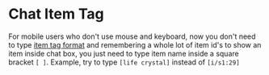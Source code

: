 ﻿# Chat Item Tag

For mobile users who don't use mouse and keyboard, now you don't need to type [item tag format](https://terraria.fandom.com/wiki/Chat#Tags) and remembering a whole lot of item id's to show an item inside chat box, you just need to type item name inside a square bracket `[ ]`. Example, try to type `[life crystal]` instead of `[i/s1:29]`
